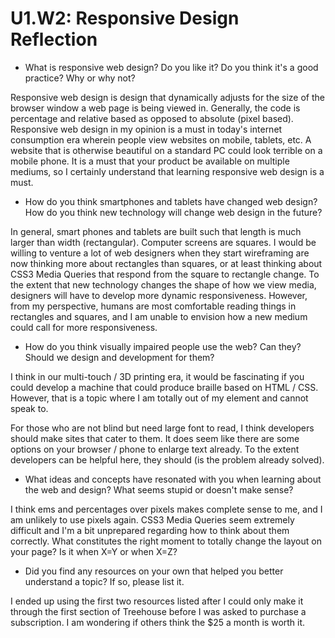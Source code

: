 # U1.W2: Responsive Design Reflection

* What is responsive web design? Do you like it?  Do you think it's a good practice? Why or why not?

Responsive web design is design that dynamically adjusts for the size of the browser window a web page is being viewed in. Generally, the code is percentage and relative based as opposed to absolute (pixel based). Responsive web design in my opinion is a must in today's internet consumption era wherein people view websites on mobile, tablets, etc. A website that is otherwise beautiful on a standard PC could look terrible on a mobile phone. It is a must that your product be available on multiple mediums, so I certainly understand that learning responsive web design is a must. 


* How do you think smartphones and tablets have changed web design? How do you think new technology will change web design in the future?

In general, smart phones and tablets are built such that length is much larger than width (rectangular). Computer screens are squares. I would be willing to venture a lot of web designers when they start wireframing are now thinking more about rectangles than squares, or at least thinking about CSS3 Media Queries that respond from the square to rectangle change. To the extent that new technology changes the shape of how we view media, designers will have to develop more dynamic responsiveness. However, from my perspective, humans are most comfortable reading things in rectangles and squares, and I am unable to envision how a new medium could call for more responsiveness.


* How do you think visually impaired people use the web? Can they? Should we design and development for them?

I think in our multi-touch / 3D printing era, it would be fascinating if you could develop a machine that could produce braille based on HTML / CSS. However, that is a topic where I am totally out of my element and cannot speak to.

For those who are not blind but need large font to read, I think developers should make sites that cater to them. It does seem like there are some options on your browser / phone to enlarge text already. To the extent developers can be helpful here, they should (is the problem already solved). 

* What ideas and concepts have resonated with you when learning about the web and design? What seems stupid or doesn't make sense?

I think ems and percentages over pixels makes complete sense to me, and I am unlikely to use pixels again. CSS3 Media Queries seem extremely difficult and I'm a bit unprepared regarding how to think about them correctly. What constitutes the right moment to totally change the layout on your page? Is it when X=Y or when X=Z?


* Did you find any resources on your own that helped you better understand a topic? If so, please list it.

I ended up using the first two resources listed after I could only make it through the first section of Treehouse before I was asked to purchase a subscription. I am wondering if others think the $25 a month is worth it.
